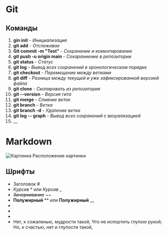 # **Git**
## Команды
1.  __gin init__ - *Инициализация*
2.  __git add__ - *Отслеживае*
3.  __Git commit -m "Test"__ - *Сохранение и коментирование*
4.  __git push -u origin main__ - *Сохараниение в репозитории*
5.  __git status__ - *Статус*
6.  __git log__ - *Вывод всех сохранений в хронологическом порядке*
7.  __git checkout__ - *Перемещение между ветками*
8.  __git diff__ - *Разница между текущей и уже зафиксированной версией файла*
9.  __git clone__ - *Скопировать из репозитория*
10. __git --version__ - *Версия гита*
11. __git merge__ - *Слияние веток*
12. __git branch__ - *Ветка*
13. __git branch -d__ - *Удаление ветки*
14. __git log -- graph__ - *Вывод всех сохранений с визуализацией*
15.  __



# Markdown
![Картинка](../images/Introduction.png) Расположение картинки
## Шрифты
* Заголовок #
* *Курсив* * или _Курсив_ _
* ~~Зачеркивание~~ ~~
* **Полужирный** ** или __Полужирный__ __
*
*
*
* Нет, к сожаленью, мудрости такой, Что не испортить глупою рукой; Но, к счастью, нет и глупости такой, 